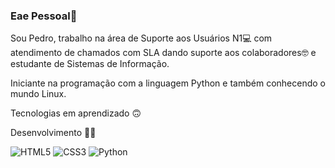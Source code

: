 ### Eae Pessoal👋

Sou Pedro, trabalho na área de Suporte aos Usuários N1💻 com atendimento de chamados com SLA dando suporte aos colaboradores🤓 e estudante de Sistemas de Informação.

Iniciante na programação com a linguagem Python e também conhecendo o mundo Linux.

Tecnologias em aprendizado 🙃

Desenvolvimento 👨‍💻

<img alt="HTML5" src="https://img.shields.io/badge/html5%20-%23E34F26.svg?&style=for-the-badge&logo=html5&logoColor=white"/>

<img alt="CSS3" src="https://www.flaticon.com/br/icone-gratis/html-5_5968267?term=html&page=1&position=2&page=1&position=2&related_id=5968267&origin=tag"/>

<img alt="Python" src="https://img.shields.io/badge/python%20-%2314354C.svg?&style=for-the-badge&logo=python&logoColor=white"/>









